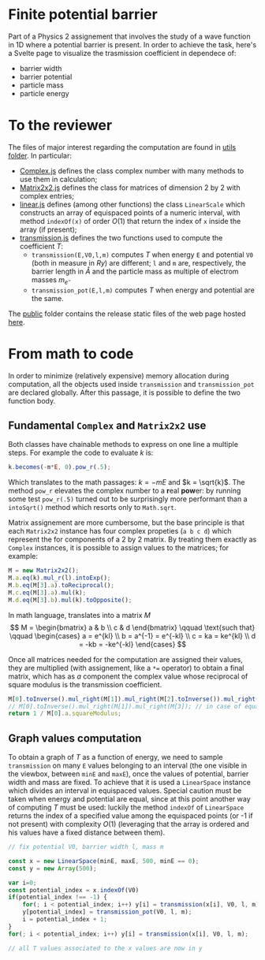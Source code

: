 # Finite potential barrier
Part of a Physics 2 assignement that involves the study of a wave function in 1D where a potential barrier is present. In order to achieve the task, here's a Svelte page to visualize the trasmission coefficient in dependece of:
- barrier width
- barrier potential
- particle mass
- particle energy

# To the reviewer
The files of major interest regarding the computation are found in [utils folder](utils/). In particular:
- [Complex.js](utils/Comples.js) defines the class complex number with many methods to use them in calculation;
- [Matrix2x2.js](utils/Matrix2x2.js) defines the class for matrices of dimension 2 by 2 with complex entries;
- [linear.js](utils/linea.js) defines (among other functions) the class `LinearScale` which constructs an array of equispaced points of a numeric interval, with method `indexOf(x)` of order $O(1)$ that return the index of `x` inside the array (if present);
- [transmission.js](utils/transmission.js) defines the two functions used to compute the coefficient $T$:
    - `transmission(E,V0,l,m)` computes $T$ when energy `E` and potential `V0` (both in measure in $Ry$) are different; `l` and `m` are, respectively, the barrier length in $\mathring{A}$ and the particle mass as multiple of electrom masses $m_{e^-}$
    - `transmission_pot(E,l,m)` computes $T$ when energy and potential are the same.

The [public](public/) folder contains the release static files of the web page hosted [here](https://federicogulielmi.it/wave-transmission-coefficient).


# From math to code

In order to minimize (relatively expensive) memory allocation during computation, all the objects used inside `transmission` and `transmission_pot` are declared globally. After this passage, it is possible to define the two function body.

## Fundamental `Complex` and `Matrix2x2` use

Both classes have chainable methods to express on one line a multiple steps. For example the code to evaluate $k$ is:
```javascript
k.becomes(-m*E, 0).pow_r(.5);
``` 
Which translates to the math passages: $k = -mE$ and  $k = \sqrt{k}$. The method `pow_r` elevates the complex number to a **r**eal **pow**er: by running some test `pow_r(.5)` turned out to be surprisingly more performant than a `intoSqrt()` method which resorts only to `Math.sqrt`.

Matrix assignement are more cumbersome, but the base principle is that each `Matrix2x2` instance has four complex propeties (`a b c d`) which represent the for components of a 2 by 2 matrix. By treating them exactly as `Complex` instances, it is possible to assign values to the matrices; for example:
```javascript
M = new Matrix2x2();
M.a.eq(k).mul_r(l).intoExp();
M.b.eq(M[3].a).toReciprocal();
M.c.eq(M[3].a).mul(k);
M.d.eq(M[3].b).mul(k).toOpposite();
```
In math language, translates into a matrix $M$
$$
M = \begin{bmatrix} a & b \\ c & d \end{bmatrix}
\qquad \text{such that} \qquad
\begin{cases}
a = e^{kl} \\
b = a^{-1} = e^{-kl} \\
c = ka = ke^{kl} \\
d = -kb = -ke^{-kl}
\end{cases}
$$

Once all matrices needed for the computation are assigned their values, they are multiplied (with assignement, like a `*=` operator) to obtain a final matrix, which has as $a$ component the complex value whose reciprocal of square modulus is the transmission coefficient.
```javascript
M[0].toInverse().mul_right(M[1]).mul_right(M[2].toInverse()).mul_right(M[3]);
// M[0].toInverse().mul_right(M[1]).mul_right(M[3]); // in case of equal energy and potential
return 1 / M[0].a.squareModulus;
```

## Graph values computation

To obtain a graph of $T$ as a function of energy, we need to sample `transmission` on many `E` values belonging to an interval (the one visible in the viewbox, between `minE` and `maxE`), once the values of potential, barrier width and mass are fixed. To achieve that it is used a `LinearSpace` instance which divides an interval in equispaced values. Special caution must be taken when energy and potential are equal, since at this point another way of computing $T$ must be used: luckily the method `indexOf` of `LinearSpace` returns the index of a specified value among the equispaced points (or -1 if not present) with complexity $O(1)$ (leveraging that the array is ordered and his values have a fixed distance between them).

```javascript
// fix potential V0, barrier width l, mass m

const x = new LinearSpace(minE, maxE, 500, minE == 0);
const y = new Array(500);

var i=0;
const potential_index = x.indexOf(V0)
if(potential_index !== -1) {
    for(; i < potential_index; i++) y[i] = transmission(x[i], V0, l, m);
    y[potential_index] = transmission_pot(V0, l, m);
    i = potential_index + 1;
}
for(; i < potential_index; i++) y[i] = transmission(x[i], V0, l, m);

// all T values associated to the x values are now in y
```

